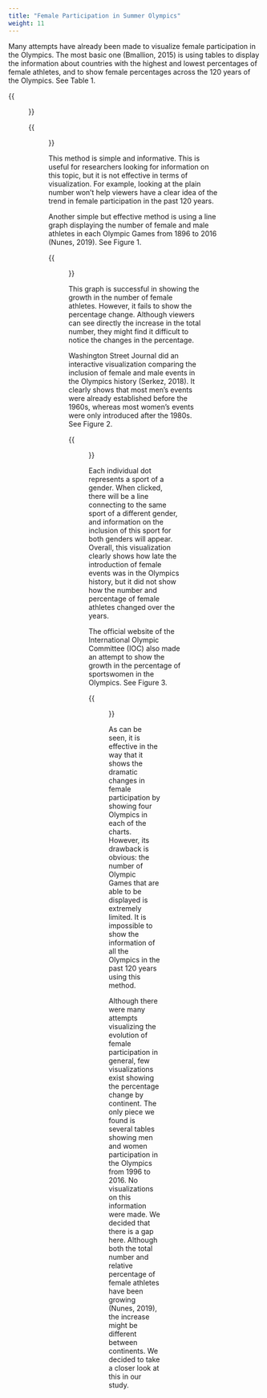 ```yaml
---
title: "Female Participation in Summer Olympics"
weight: 11
---
```

Many attempts have already been made to visualize female participation in the Olympics. The most basic one (Bmallion, 2015) is using tables to display the information about countries with the highest and lowest percentages of female athletes, and to show female percentages across the 120 years of the Olympics. See Table 1. 

{{<figure src="https://raw.githubusercontent.com/hongtaoh/olymvis/master/static/pics/1-1.png" caption="Table 1(a): Countries with the highest rate of female participation">}}

{{<figure src="https://raw.githubusercontent.com/hongtaoh/olymvis/master/static/pics/1-2.png" caption="Table 1(b): Female percentage in Olympic events">}}

This method is simple and informative. This is useful for researchers looking for information on this topic, but it is not effective in terms of visualization. For example, looking at the plain number won’t help viewers have a clear idea of the trend in female participation in the past 120 years. 

Another simple but effective method is using a line graph displaying the number of female and male athletes in each Olympic Games from 1896 to 2016 (Nunes, 2019). See Figure 1.

{{<figure src="https://raw.githubusercontent.com/hongtaoh/olymvis/master/static/pics/1-3.png" caption="Figure. 1: Evolution of the number of Olympic athletes, male and female (1986-2016), Nunes (2019)">}}

This graph is successful in showing the growth in the number of female athletes. However, it fails to show the percentage change. Although viewers can see directly the increase in the total number, they might find it difficult to notice the changes in the percentage. 

Washington Street Journal did an interactive visualization comparing the inclusion of female and male events in the Olympics history (Serkez, 2018). It clearly shows that most men’s events were already established before the 1960s, whereas most women’s events were only introduced after the 1980s. See Figure 2. 

{{<figure src="https://raw.githubusercontent.com/hongtaoh/olymvis/master/static/pics/1-4.png" caption="Figure. 2: Interactive plot by Washington Post showing inclusion of male and female Olympic events">}}

Each individual dot represents a sport of a gender. When clicked, there will be a line connecting to the same sport of a different gender, and information on the inclusion of this sport for both genders will appear. Overall, this visualization clearly shows how late the introduction of female events was in the Olympics history, but it did not show how the number and percentage of female athletes changed over the years. 

The official website of the International Olympic Committee (IOC) also made an attempt to show the growth in the percentage of sportswomen in the Olympics. See Figure 3.

{{<figure src="https://raw.githubusercontent.com/hongtaoh/olymvis/master/static/pics/1-5.png" caption="Figure. 3: IOC graph visualizing female athletes' participation">}}

As can be seen, it is effective in the way that it shows the dramatic changes in female participation by showing four Olympics in each of the charts. However, its drawback is obvious: the number of Olympic Games that are able to be displayed is extremely limited. It is impossible to show the information of all the Olympics in the past 120 years using this method. 

Although there were many attempts visualizing the evolution of female participation in general, few visualizations exist showing the percentage change by continent. The only piece we found is several tables showing men and women participation in the Olympics from 1996 to 2016. No visualizations on this information were made. We decided that there is a gap here. Although both the total number and relative percentage of female athletes have been growing (Nunes, 2019), the increase might be different between continents. We decided to take a closer look at this in our study. 